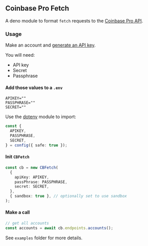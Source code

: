 ## Coinbase Pro Fetch

A deno module to format `fetch` requests to the
[Coinbase Pro API](https://docs.cloud.coinbase.com/exchange/docs/welcome).

### Usage

Make an account and
[generate an API key](https://docs.cloud.coinbase.com/exchange/docs/authorization-and-authentication).

You will need:

- API key
- Secret
- Passphrase

#### Add those values to a `.env`

```env
APIKEY=""
PASSPHRASE=""
SECRET=""
```

Use the [dotenv](https://deno.land/x/dotenv/mod.ts) module to import:

```typescript
const {
  APIKEY,
  PASSPHRASE,
  SECRET,
} = config({ safe: true });
```

#### Init `CBFetch`

```typescript
const cb = new CBFetch(
  {
    apiKey: APIKEY,
    passPhrase: PASSPHRASE,
    secret: SECRET,
  },
  { sandbox: true }, // optionally set to use sandbox
);
```

#### Make a call

```typescript
// get all accounts
const accounts = await cb.endpoints.accounts();
```

See `examples` folder for more details.
